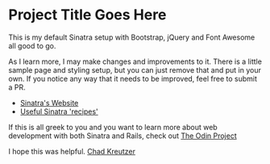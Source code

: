 # Project Title Goes Here

This is my default Sinatra setup with Bootstrap, jQuery and Font Awesome all
good to go.

As I learn more, I may make changes and improvements to it. There is a little
sample page and styling setup, but you can just remove that and put in your
own. If you notice any way that it needs to be improved, feel free to submit a
PR.

* [Sinatra's Website](http://www.sinatrarb.com/)
* [Useful Sinatra 'recipes'](http://recipes.sinatrarb.com/)

If this is all greek to you and you want to learn more about web development
with both Sinatra and Rails, check out
[The Odin Project](http://www.theodinproject.com/home)

I hope this was helpful.
[Chad Kreutzer](http://www.chadkreutzer.com/)
